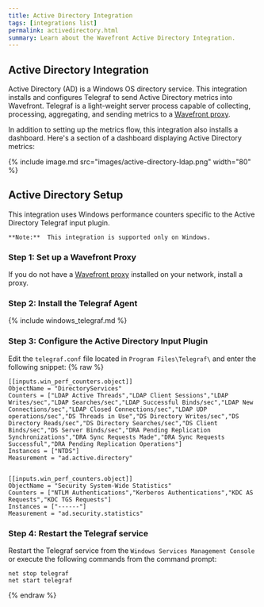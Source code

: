 ```yaml
---
title: Active Directory Integration
tags: [integrations list]
permalink: activedirectory.html
summary: Learn about the Wavefront Active Directory Integration.
---
```

## Active Directory Integration

Active Directory (AD) is a Windows OS directory service. This integration installs and configures Telegraf to send Active Directory metrics into Wavefront. Telegraf is a light-weight server process capable of collecting, processing, aggregating, and sending metrics to a [Wavefront proxy](https://docs.wavefront.com/proxies.html).

In addition to setting up the metrics flow, this integration also installs a dashboard. Here's a section of a dashboard displaying Active Directory metrics:

{% include image.md src="images/active-directory-ldap.png" width="80" %}

## Active Directory Setup

This integration uses Windows performance counters specific to the Active Directory Telegraf input plugin.





    **Note:**  This integration is supported only on Windows.

### Step 1: Set up a Wavefront Proxy

If you do not have a [Wavefront proxy](https://docs.wavefront.com/proxies.html) installed on your network, install a proxy.

### Step 2: Install the Telegraf Agent

{% include windows_telegraf.md %}

### Step 3: Configure the Active Directory Input Plugin

Edit the `telegraf.conf` file located in `Program Files\Telegraf\` and enter the following snippet:
{% raw %}
   ```
[[inputs.win_perf_counters.object]]
  ObjectName = "DirectoryServices"
  Counters = ["LDAP Active Threads","LDAP Client Sessions","LDAP Writes/sec","LDAP Searches/sec","LDAP Successful Binds/sec","LDAP New Connections/sec","LDAP Closed Connections/sec","LDAP UDP operations/sec","DS Threads in Use","DS Directory Writes/sec","DS Directory Reads/sec","DS Directory Searches/sec","DS Client Binds/sec","DS Server Binds/sec","DRA Pending Replication Synchronizations","DRA Sync Requests Made","DRA Sync Requests Successful","DRA Pending Replication Operations"]
  Instances = ["NTDS"]
  Measurement = "ad.active.directory"
 
  
[[inputs.win_perf_counters.object]]
  ObjectName = "Security System-Wide Statistics"
  Counters = ["NTLM Authentications","Kerberos Authentications","KDC AS Requests","KDC TGS Requests"]
  Instances = ["------"]
  Measurement = "ad.security.statistics"   
   ```
### Step 4: Restart the Telegraf service

Restart the Telegraf service from the `Windows Services Management Console` or execute the following commands from the command prompt:

   ```
   net stop telegraf
   net start telegraf
   ```
{% endraw %}

